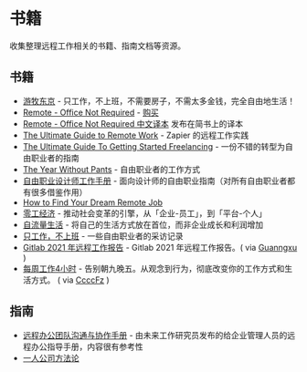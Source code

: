 # 书籍

收集整理远程工作相关的书籍、指南文档等资源。

<a name="wdDXa"></a>
## 书籍

- [游牧东京](https://book.douban.com/subject/26671488/) - 只工作，不上班，不需要房子，不需太多金钱，完全自由地生活！
- [Remote - Office Not Required](http://37signals.com/remote) - [购买](http://www.amazon.com/Remote-Office-Not-Required/dp/0804137501)
- [Remote - Office Not Required 中文译本](http://jianshu.io/notebooks/41672/latest) 发布在简书上的译本
- [The Ultimate Guide to Remote Work](https://zapier.com/learn/the-ultimate-guide-to-remote-working/) - Zapier 的远程工作实践
- [The Ultimate Guide To Getting Started Freelancing](http://skillcrush.com/2015/05/28/ultimate-guide-to-freelancing/) - 一份不错的转型为自由职业者的指南
- [The Year Without Pants](https://www.amazon.com/Year-Without-Pants-WordPress-com-Future/dp/B00FPT6EBK) - 自由职业者的工作方式
- [自由职业设计师工作手册](https://book.douban.com/subject/5364376/) - 面向设计师的自由职业指南（对所有自由职业者都有很多借鉴作用）
- [How to Find Your Dream Remote Job](https://remotive.typeform.com/to/RumqJ1)
- [零工经济](https://book.douban.com/subject/27198025/) - 推动社会变革的引擎，从「企业-员工」，到「平台-个人」
- [自流量生活](https://book.douban.com/subject/30310711/) - 将自己的生活方式放在首位，而非企业成长和利润增加
- [只工作，不上班](https://book.douban.com/subject/34839849/) - 一些自由职业者的采访记录
- [Gitlab 2021 年远程工作报告](https://gitlab.lookbookhq.com/all-remote/remote-work-report) - Gitlab 2021 年远程工作报告。( via [Guanngxu](https://github.com/Guanngxu) )
- [每周工作4小时](https://book.douban.com/subject/3006483/) - 告别朝九晚五。从观念到行为，彻底改变你的工作方式和生活方式。 ( via [CcccFz]() )

<a name="cKtcQ"></a>
## 指南

- [远程办公团队沟通与协作手册](https://mp.weixin.qq.com/s/mTReSIZ1-DyMzkzrpa2WvQ) - 由未来工作研究员发布的给企业管理人员的远程办公指导手册，内容很有参考性
- [一人公司方法论](https://github.com/easychen/one-person-businesses-methodology)
